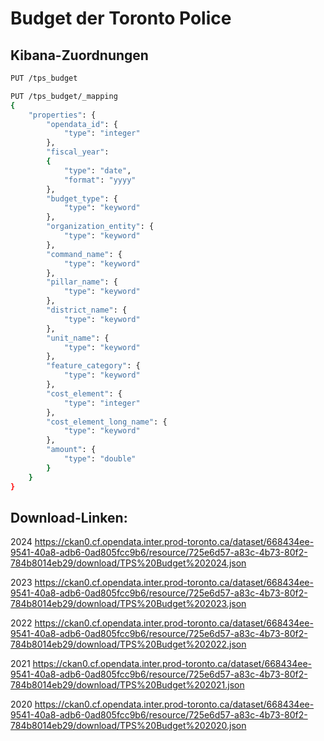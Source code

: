 # Budget der Toronto Police

## Kibana-Zuordnungen

```bash
PUT /tps_budget

PUT /tps_budget/_mapping
{
	"properties": {
		"opendata_id": {
			"type": "integer"
		},
		"fiscal_year": 
		{
			"type": "date",
			"format": "yyyy"
		},
		"budget_type": {
			"type": "keyword"
		},
		"organization_entity": {
			"type": "keyword"
		},
		"command_name": {
			"type": "keyword"
		},
		"pillar_name": {
			"type": "keyword"
		},
		"district_name": {
			"type": "keyword"
		},
		"unit_name": {
			"type": "keyword"
		},
		"feature_category": {
			"type": "keyword"
		},
		"cost_element": {
			"type": "integer"
		},
		"cost_element_long_name": {
			"type": "keyword"
		},
		"amount": {
			"type": "double"
		}
	}
}
```

## Download-Linken: 

2024
https://ckan0.cf.opendata.inter.prod-toronto.ca/dataset/668434ee-9541-40a8-adb6-0ad805fcc9b6/resource/725e6d57-a83c-4b73-80f2-784b8014eb29/download/TPS%20Budget%202024.json

2023
https://ckan0.cf.opendata.inter.prod-toronto.ca/dataset/668434ee-9541-40a8-adb6-0ad805fcc9b6/resource/725e6d57-a83c-4b73-80f2-784b8014eb29/download/TPS%20Budget%202023.json

2022
https://ckan0.cf.opendata.inter.prod-toronto.ca/dataset/668434ee-9541-40a8-adb6-0ad805fcc9b6/resource/725e6d57-a83c-4b73-80f2-784b8014eb29/download/TPS%20Budget%202022.json

2021
https://ckan0.cf.opendata.inter.prod-toronto.ca/dataset/668434ee-9541-40a8-adb6-0ad805fcc9b6/resource/725e6d57-a83c-4b73-80f2-784b8014eb29/download/TPS%20Budget%202021.json

2020
https://ckan0.cf.opendata.inter.prod-toronto.ca/dataset/668434ee-9541-40a8-adb6-0ad805fcc9b6/resource/725e6d57-a83c-4b73-80f2-784b8014eb29/download/TPS%20Budget%202020.json
